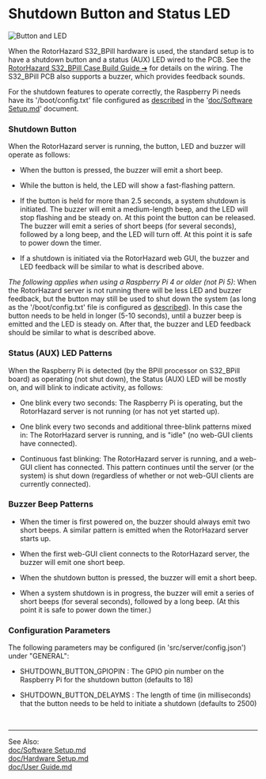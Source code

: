 # Shutdown Button and Status LED

![Button and LED](../img/RH_S32_BPill_SDButton.jpg)

When the RotorHazard S32_BPill hardware is used, the standard setup is to have a shutdown button and a status (AUX) LED wired to the PCB. See the [RotorHazard S32_BPill Case Build Guide &#10132;&#xFE0E;](https://github.com/RotorHazard/RotorHazard/tree/main/resources/S32_BPill_case/detailedCaseBuild.md) for details on the wiring. The S32_BPill PCB also supports a buzzer, which provides feedback sounds.

For the shutdown features to operate correctly, the Raspberry Pi needs have its '/boot/config.txt' file configured as [described](Software%20Setup.md#s32btconfig) in the '[doc/Software Setup.md](Software%20Setup.md)' document.

### Shutdown Button

When the RotorHazard server is running, the button, LED and buzzer will operate as follows:

* When the button is pressed, the buzzer will emit a short beep.

* While the button is held, the LED will show a fast-flashing pattern.

* If the button is held for more than 2.5 seconds, a system shutdown is initiated. The buzzer will emit a medium-length beep, and the LED will stop flashing and be steady on. At this point the button can be released. The buzzer will emit a series of short beeps (for several seconds), followed by a long beep, and the LED will turn off. At this point it is safe to power down the timer.

* If a shutdown is initiated via the RotorHazard web GUI, the buzzer and LED feedback will be similar to what is described above.

*The following applies when using a Raspberry Pi 4 or older (not Pi 5)*: When the RotorHazard server is not running there will be less LED and buzzer feedback, but the button may still be used to shut down the system (as long as the '/boot/config.txt' file is configured as [described](Software%20Setup.md#s32btconfig)). In this case the button needs to be held in longer (5-10 seconds), until a buzzer beep is emitted and the LED is steady on. After that, the buzzer and LED feedback should be similar to what is described above.

### Status (AUX) LED Patterns

When the Raspberry Pi is detected (by the BPill processor on S32_BPill board) as operating (not shut down), the Status (AUX) LED will be mostly on, and will blink to indicate activity, as follows:

* One blink every two seconds: The Raspberry Pi is operating, but the RotorHazard server is not running (or has not yet started up).

* One blink every two seconds and additional three-blink patterns mixed in: The RotorHazard server is running, and is "idle" (no web-GUI clients have connected).

* Continuous fast blinking: The RotorHazard server is running, and a web-GUI client has connected. This pattern continues until the server (or the system) is shut down (regardless of whether or not web-GUI clients are currently connected).

### Buzzer Beep Patterns

* When the timer is first powered on, the buzzer should always emit two short beeps. A similar pattern is emitted when the RotorHazard server starts up.

* When the first web-GUI client connects to the RotorHazard server, the buzzer will emit one short beep.

* When the shutdown button is pressed, the buzzer will emit a short beep.

* When a system shutdown is in progress, the buzzer will emit a series of short beeps (for several seconds), followed by a long beep. (At this point it is safe to power down the timer.)

### Configuration Parameters

The following parameters may be configured (in 'src/server/config.json') under "GENERAL":

* SHUTDOWN_BUTTON_GPIOPIN : The GPIO pin number on the Raspberry Pi for the shutdown button (defaults to 18)

* SHUTDOWN_BUTTON_DELAYMS : The length of time (in milliseconds) that the button needs to be held to initiate a shutdown (defaults to 2500)

<br/>

-----------------------------

See Also:  
[doc/Software Setup.md](Software%20Setup.md)<br>
[doc/Hardware Setup.md](Hardware%20Setup.md)<br>
[doc/User Guide.md](User%20Guide.md)
